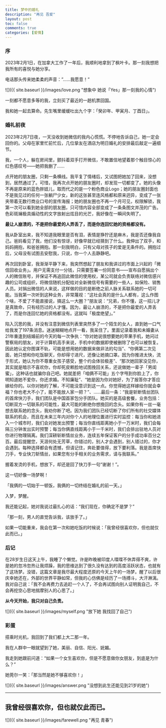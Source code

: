 ```yaml
---
title: 梦中的婚礼
description: "再见 吾爱"
layout: post
toc: false
comments: true
categories: [爱情]
---
```


### 序

2023年2月1日，在加拿大工作了一年后，我顺利地拿到了枫叶卡。那一刻我想把我所有的喜悦与她分享。

电话那头传来她柔柔的声音：”……我愿意！”

![]({{ site.baseurl }}/images/love.png "想象中 她说「Yes」那一刻我的心情")

一刻都不愿意多等的我，立刻买了最近的一趟机票回国。

我和她一起去算命。先生嘴里缓缓吐出九个字：「癸卯年、甲寅月、丁酉日」。



### 婚礼前夜

2023年2月7日夜，一天没收到她微信的我内心慌慌。不停地告诉自己，她一定会回你的。父母在家里忙前忙后，几位挚友在酒店为明日婚礼的安排最后敲定一遍细节。

我，一个人，躲在房间里，颤抖着双手打开微信，不敢置信地望着那个触目惊心的红色感叹号——她把我删了……

点开她的朋友圈，只剩一条横线。我平复了情绪后，又试图把她加了回来，没想到，居然通过了。可惜，我再次点开她的朋友圈时，却发现一切都变了。她的头像不再是原来的蓝色胖妞儿，取而代之的是一个粉色商业Logo；她的朋友圈封面也不是我见过的任何一张躺尸少女，新的这张甚至连风格都和原来迥异，变成了一张夹带着无数行商业口号的宣传海报；她的朋友圈也不再一个月可见，权限解锁，我第一次可以看到她全部的朋友圈，只可惜内容全部变成了一条条图文并茂的广告。色彩斑斓极具煽动性的文字放射出炫目的光芒，我好像在一瞬间失明了。

**最让人崩溃的，不是把你最爱的人弄丢了，而是你连回忆她的资格都没有。**

我从卧室出来，我不知道我眼里是否有泪，表情是狰狞还是麻木，我是否还像我自己。爸妈看见了我，他们没有惊讶，好像早就已经猜到了什么。我伸出了双手，和妈妈拥抱，和爸爸拥抱。那一刻我明白，只有父母对孩子的爱是无条件的。拥抱过后，父母没有试图去安慰我，只说，你一个人去静静吧。

再次回到卧室，我渐渐平静下来，我突然想起了朋友和我讲过的市面上兴起的「微信回收业务」。用户无需支付一分钱，只需要签署一份同意书——宣布自愿捐出个人的微信账号，并保证不再追回此微信的使用权，某公司就会负责联络对微信感兴趣的公司或组织，将微信随机分配给对全新微信号有需要的一些人，如保险、销售人员。对捐出微信的人来说，这样做的目的是断绝之前人脉关系联系她的一切可能。当我第一次听到这种业务，非常蔑视：“这社会真的是什么人都有，这么作图个啥，不爱了不能直接说，搞这么一大圈？”朋友说：“兄弟，你不懂，这一招儿才是真致命，只有经历过的人才懂。因为，最让人崩溃的，不是把你最爱的人弄丢了，而是你连回忆她的资格都没有。这就叫「极度绝望」。”

陷入沉思的我，并没有注意到微信列表里突然多了一个陌生的女人，直到她一口气给我发了197条消息。迷迷糊糊地点开一看，我呆住了。里面记录着我和未婚妻从21年重逢到结婚前的今天的每一次争执：“你对她说很想要她的苹果手机，她问过警察局的朋友，对于计算机高手来说，手机中的数据即使被删除了也可以被恢复。因此她认定你图谋不轨，可能是想用她的数据来做非法的勾当”、“你俩第二次见面，她只想和你吃饭聊天，你却得寸进尺，还像让她摘口罩。因为你推进太快，流于形式，她认为你不尊重女孩子感受，整个约会体验极差”、“那次她回家没见你，其实就是暗示不喜欢你，你却死皮赖脸地试图挽回关系，还说做她一辈子「男闺蜜」，这种话也就骗你自己吧。她就差把「咱俩不可能」五个字甩到你脸上了，你明知道她不爱你，你还求婚。不知廉耻”、“她是因为你对她好，为了报答你才答应嫁给你的。以你对她的了解，不可能没意识到这一点。你觉得她这样嫁给你就会幸福？你也老大不小了，能不能放人家一把？”、……最后一条：“我是斩断情丝团队的首席快刀手，我们团队是中国首家包分手团队。她买的是高级套餐，业务包括：切断双方一切联系的可能性，最大可能的断绝你想挽回的念头。如果你有一丝一毫想去联系她的念头，我劝你断了吧。因为我们团队已经切断了你们所有的社交媒体联系的机会，而且在未来三年内对你个人的地理位置进行实时监控：每当你和她进入一个城市时，我们会对她发出预警；每当你直线距离她小于一万米时，我们会每隔三分钟发出实时预警；每当你俩直线距离小于一千米时，我们会排出驻地人员对你进行物理隔离。我们深耕斩断情丝业务，连续五年保证客户的分手成功率百分之百。最后提醒您，天涯何处无芳草，你错过的，别人才会遇到，别人错过的，你才会遇到。每种选择都会有遗憾，但请记住，奔赴要值得，放下要利落。我是首席快刀手，专业快刀斩情丝，如果您有分手相关的业务需求，请与我联系。”

握着发烫的手机，想放下，却还是回了快刀手一句“谢谢！”。

这一切好像一场梦啊！

「我俩的一切始于一顿饭，我俩的一切终结在婚礼的前一天。」

入梦，梦醒。

我还能记起，她对我说过最扎心的话：“我们现在，你确定不是梦？”

「那一刻，男人的直觉告诉我，该放手了。」

如果一切能重来，我会在第一次和她吃饭的时候说：「我曾经很喜欢你，但也就仅此而已。」



### 后记

在28岁生日这天上午，我睡了个懒觉。许是昨晚被印度人喋喋不休弄得不爽，许是她的忽冷忽热让我烦躁，我的思维达到了很久没有达到的高度活跃状态，也就有了这场梦。没错，这篇文章是我尽最大程度还原的今天上午的一场梦。醒了以后很庆幸她还在，外部的世界平静如常，但我的心仿佛是经历了一场搏斗，大汗淋漓。我对自己说：「我不会再费力去追赶一个人了，不会再试图向别人证明我自己，不会再挖空心思地揣摩别人的心思了。」

**从今天开始，我只对自己负责。**

![]({{ site.baseurl }}/images/myself.png "放下她 我找回了自己")



### 彩蛋

搭乘时光机，我回到了我们都上大二那一年。

我在人群中一眼就望到了她，美丽、自信、阳光、妩媚。

我走到她跟前问道：“如果一个女生喜欢你，但是不愿意做你女朋友，到底是为什么？”

她莞尔一笑：「那当然是她不够喜欢你！」

![]({{ site.baseurl }}/images/answer.png "没想到此生还能见到21岁的她")



------



## 我曾经很喜欢你，但也就仅此而已。



![]({{ site.baseurl }}/images/farewell.png "再见 青春")
